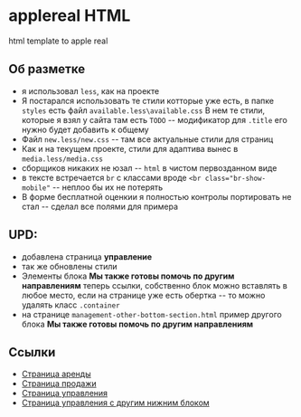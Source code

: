 # applereal HTML
html template to apple real

## Об разметке
* я использовал `less`, как на проекте
* Я постарался использовать те стили котторые уже есть, в папке `styles` есть файл `available.less\available.css`
В нем те стили, которые я взял у сайта там есть `TODO` -- модификатор для `.title` его нужно будет добавить к общему
* Файл `new.less/new.css` -- там все актуальные стили для страниц
* Как и на текущем проекте, стили для адаптива вынес в `media.less/media.css`
* сборщиков никаких не юзал -- `html` в чистом первозданном виде
* в тексте встречается `br` с классами вроде `<br class="br-show-mobile"` -- неплоо бы их не потерять
* В форме бесплатной оценкии я полностью контролы портировать не стал -- сделал все полями для примера

## UPD:
* добавлена страница **управление**
* так же обновлены стили
* Элементы блока **Мы также готовы помочь по другим направлениям** теперь ссылки, собственно блок можно вставлять в любое место, если на странице уже есть обертка -- то можно удалять класс `.container`
* на странице `management-other-bottom-section.html` пример другого блока **Мы также готовы помочь
  по другим направлениям**

## Ссылки
* [Страница аренды](https://durkayo.github.io/applereal/rent.html)
* [Страница продажи](https://durkayo.github.io/applereal/sale.html)
* [Страница управления](https://durkayo.github.io/applereal/management.html)
* [Страница управления с другим нижним блоком](https://durkayo.github.io/applereal/management-other-bottom-section.html)
